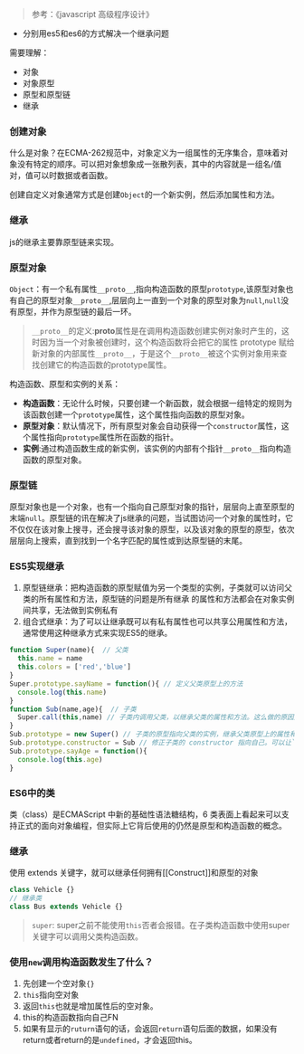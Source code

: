 > 参考：《javascript 高级程序设计》

-   分别用es5和es6的方式解决一个继承问题

需要理解：

-   对象
-   对象原型
-   原型和原型链
-   继承


### 创建对象

什么是对象？在ECMA-262规范中，对象定义为一组属性的无序集合，意味着对象没有特定的顺序。可以把对象想象成一张散列表，其中的内容就是一组名/值对，值可以时数据或者函数。

创建自定义对象通常方式是创建`Object`的一个新实例，然后添加属性和方法。

### 继承
js的继承主要靠原型链来实现。

### 原型对象
`Object`：有一个私有属性`__proto__`,指向构造函数的原型`prototype`,该原型对象也有自己的原型对象`__proto__`,层层向上一直到一个对象的原型对象为`null`,`null`没有原型，并作为原型链的最后一环。

> `__proto__`的定义:**proto**属性是在调用构造函数创建实例对象时产生的，这时因为当一个对象被创建时，这个构造函数将会把它的属性 prototype 赋给新对象的内部属性`__proto__`，于是这个`__proto__`被这个实例对象用来查找创建它的构造函数的prototype属性。


构造函数、原型和实例的关系：
- **构造函数**：无论什么时候，只要创建一个新函数，就会根据一组特定的规则为该函数创建一个`prototype`属性，这个属性指向函数的原型对象。
- **原型对象**：默认情况下，所有原型对象会自动获得一个`constructor`属性，这个属性指向`prototype`属性所在函数的指针。
- **实例**:通过构造函数生成的新实例，该实例的内部有个指针`__proto__`指向构造函数的原型对象。

### 原型链
原型对象也是一个对象，也有一个指向自己原型对象的指针，层层向上直至原型的末端`null`。原型链的讯在解决了js继承的问题，当试图访问一个对象的属性时，它不仅仅在该对象上搜寻，还会搜寻该对象的原型，以及该对象的原型的原型，依次层层向上搜索，直到找到一个名字匹配的属性或到达原型链的末尾。

### ES5实现继承
1. 原型链继承：把构造函数的原型赋值为另一个类型的实例，子类就可以访问父类的所有属性和方法，原型链的问题是所有继承
的属性和方法都会在对象实例间共享，无法做到实例私有
2. 组合式继承：为了可以让继承既可以有私有属性也可以共享公用属性和方法，通常使用这种继承方式来实现ES5的继承。
```js
function Super(name){  // 父类
  this.name = name
  this.colors = ['red','blue'] 
}
Super.prototype.sayName = function(){ // 定义父类原型上的方法
  console.log(this.name)
}
function Sub(name,age){  // 子类
  Super.call(this,name) // 子类内调用父类，以继承父类的属性和方法。这么做的原因是，避免继承父类的引用类型被所有子类的实例共享。
}
Sub.prototype = new Super() // 子类的原型指向父类的实例，继承父类原型上的属性和方法
Sub.prototype.constructor = Sub // 修正子类的 constructor 指向自己。可以让`instanceof`操作符判断实例的构造函数是谁。
Sub.prototype.sayAge = function(){
  console.log(this.age)
}
```

### ES6中的类
类（class）是ECMAScript 中新的基础性语法糖结构，6 类表面上看起来可以支持正式的面向对象编程，但实际上它背后使用的仍然是原型和构造函数的概念。
### 继承
使用 extends 关键字，就可以继承任何拥有[[Construct]]和原型的对象
```js
class Vehicle {}
// 继承类
class Bus extends Vehicle {} 
```
> `super`: super之前不能使用`this`否者会报错。在子类构造函数中使用super关键字可以调用父类构造函数。



### 使用`new`调用构造函数发生了什么？
1. 先创建一个空对象`{}`
2. `this`指向空对象
3. 返回`this`也就是增加属性后的空对象。
4. this的构造函数指向自己FN
5. 如果有显示的`ruturn`语句的话，会返回`return`语句后面的数据，如果没有return或者return的是`undefined`，才会返回this。

